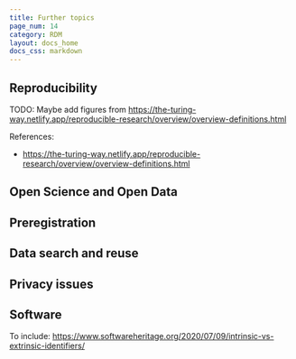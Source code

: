 ```yaml
---
title: Further topics
page_num: 14
category: RDM
layout: docs_home
docs_css: markdown
---
```

## Reproducibility

TODO: Maybe add figures from https://the-turing-way.netlify.app/reproducible-research/overview/overview-definitions.html

References:
- https://the-turing-way.netlify.app/reproducible-research/overview/overview-definitions.html

## Open Science and Open Data

## Preregistration

## Data search and reuse

## Privacy issues

## Software

To include: https://www.softwareheritage.org/2020/07/09/intrinsic-vs-extrinsic-identifiers/
